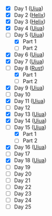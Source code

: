 - [x] Day 1 ([Uiua](/uiua/day1.ua))
- [x] Day 2 ([Helix](/helix.txt))
- [x] Day 3 ([Helix](/helix.txt))
- [x] Day 4 ([Uiua](/uiua/day4.ua))
- [ ] Day 5 ([Uiua](/uiua/day5.ua))
  - [x] Part 1
  - [ ] Part 2
- [x] Day 6 ([Uiua](/uiua/day6.ua))
- [x] Day 7 ([Uiua](/uiua/day7.ua))
- [ ] Day 8 ([Rust](/rust/src/days/day8.rs))
  - [x] Part 1
  - [ ] Part 2
- [x] Day 9 ([Uiua](/uiua/day9.ua))
- [ ] Day 10
- [x] Day 11 ([Uiua](/uiua/day11.ua))
- [ ] Day 12
- [x] Day 13 ([Uiua](/uiua/day13.ua))
- [x] Day 14 ([Uiua](/uiua/day14.ua))
- [ ] Day 15 ([Uiua](/uiua/day15.ua))
  - [x] Part 1
  - [ ] Part 2
- [x] Day 16 ([Uiua](/uiua/day16.ua))
- [ ] Day 17
- [x] Day 18 ([Uiua](/uiua/day18.ua))
- [ ] Day 19
- [ ] Day 20
- [ ] Day 21
- [ ] Day 22
- [ ] Day 23
- [ ] Day 24
- [ ] Day 25
